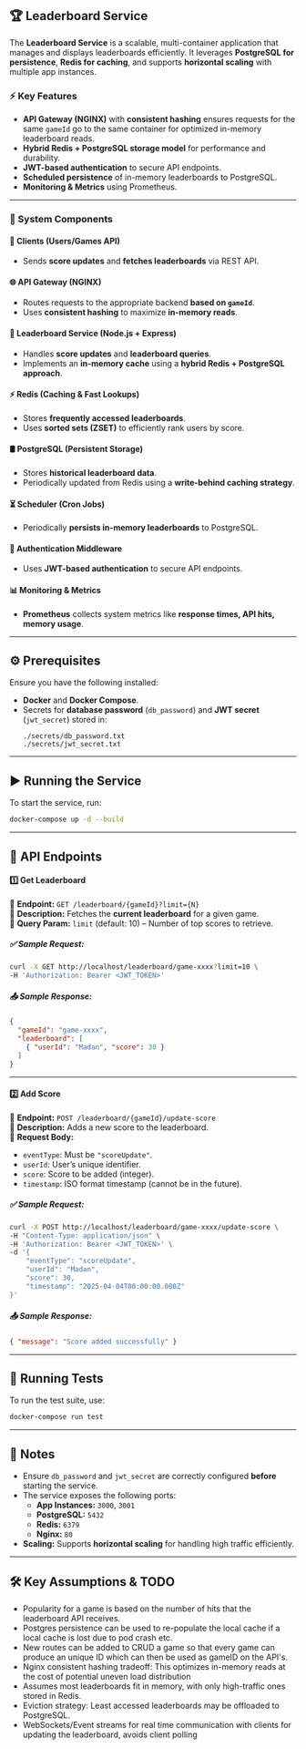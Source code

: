 ## 🏆 Leaderboard Service

The **Leaderboard Service** is a scalable, multi-container application that manages and displays leaderboards efficiently. It leverages **PostgreSQL for persistence**, **Redis for caching**, and supports **horizontal scaling** with multiple app instances.

### ⚡ Key Features
- **API Gateway (NGINX)** with **consistent hashing** ensures requests for the same `gameId` go to the same container for optimized in-memory leaderboard reads.
- **Hybrid Redis + PostgreSQL storage model** for performance and durability.
- **JWT-based authentication** to secure API endpoints.
- **Scheduled persistence** of in-memory leaderboards to PostgreSQL.
- **Monitoring & Metrics** using Prometheus.

---

### 📌 System Components

#### 🚀 Clients (Users/Games API)
- Sends **score updates** and **fetches leaderboards** via REST API.

#### 🌐 API Gateway (NGINX)
- Routes requests to the appropriate backend **based on `gameId`**.
- Uses **consistent hashing** to maximize **in-memory reads**.

#### 🏅 Leaderboard Service (Node.js + Express)
- Handles **score updates** and **leaderboard queries**.
- Implements an **in-memory cache** using a **hybrid Redis + PostgreSQL approach**.

#### ⚡ Redis (Caching & Fast Lookups)
- Stores **frequently accessed leaderboards**.
- Uses **sorted sets (ZSET)** to efficiently rank users by score.

#### 🛢️ PostgreSQL (Persistent Storage)
- Stores **historical leaderboard data**.
- Periodically updated from Redis using a **write-behind caching strategy**.

#### ⏳ Scheduler (Cron Jobs)
- Periodically **persists in-memory leaderboards** to PostgreSQL.

#### 🔐 Authentication Middleware
- Uses **JWT-based authentication** to secure API endpoints.

#### 📊 Monitoring & Metrics
- **Prometheus** collects system metrics like **response times, API hits, memory usage**.

---

## ⚙️ Prerequisites

Ensure you have the following installed:
- **Docker** and **Docker Compose**.
- Secrets for **database password** (`db_password`) and **JWT secret** (`jwt_secret`) stored in:
  ```
  ./secrets/db_password.txt
  ./secrets/jwt_secret.txt
  ```

---

## ▶️ Running the Service

To start the service, run:

```bash
docker-compose up -d --build
```

---

## 🔌 API Endpoints

#### 1️⃣ Get Leaderboard
📌 **Endpoint:** `GET /leaderboard/{gameId}?limit={N}`  
🔹 **Description:** Fetches the **current leaderboard** for a given game.  
🔹 **Query Param:** `limit` (default: 10) – Number of top scores to retrieve.  

##### ✅ Sample Request:
```bash
curl -X GET http://localhost/leaderboard/game-xxxx?limit=10 \
-H 'Authorization: Bearer <JWT_TOKEN>'
```

##### 📤 Sample Response:
```json
{
  "gameId": "game-xxxx",
  "leaderboard": [
    { "userId": "Madan", "score": 30 }
  ]
}
```

---

#### 2️⃣ Add Score
📌 **Endpoint:** `POST /leaderboard/{gameId}/update-score`  
🔹 **Description:** Adds a new score to the leaderboard.  
🔹 **Request Body:**
   - `eventType`: Must be `"scoreUpdate"`.
   - `userId`: User’s unique identifier.
   - `score`: Score to be added (integer).
   - `timestamp`: ISO format timestamp (cannot be in the future).

##### ✅ Sample Request:
```bash
curl -X POST http://localhost/leaderboard/game-xxxx/update-score \
-H "Content-Type: application/json" \
-H 'Authorization: Bearer <JWT_TOKEN>' \
-d '{
    "eventType": "scoreUpdate",
    "userId": "Madan",
    "score": 30,
    "timestamp": "2025-04-04T00:00:00.000Z"
}'
```

##### 📤 Sample Response:
```json
{ "message": "Score added successfully" }
```

---

## 🧪 Running Tests

To run the test suite, use:

```bash
docker-compose run test
```

---

## 📌 Notes

- Ensure `db_password` and `jwt_secret` are correctly configured **before** starting the service.
- The service exposes the following ports:
  - **App Instances:** `3000`, `3001`
  - **PostgreSQL:** `5432`
  - **Redis:** `6379`
  - **Nginx:** `80` 
- **Scaling:** Supports **horizontal scaling** for handling high traffic efficiently.

---
## 🛠️ Key Assumptions & TODO

- Popularity for a game is based on the number of hits that the leaderboard API receives. 
- Postgres persistence can be used to re-populate the local cache if a local cache is lost due to pod crash etc.
- New routes can be added to CRUD a game so that every game can produce an unique ID which can then be used as gameID on the API's.
- Nginx consistent hashing tradeoff: This optimizes in-memory reads at the cost of potential uneven load distribution
- Assumes most leaderboards fit in memory, with only high-traffic ones stored in Redis. 
- Eviction strategy: Least accessed leaderboards may be offloaded to PostgreSQL. 
- WebSockets/Event streams for real time communication with clients for updating the leaderboard, avoids client polling